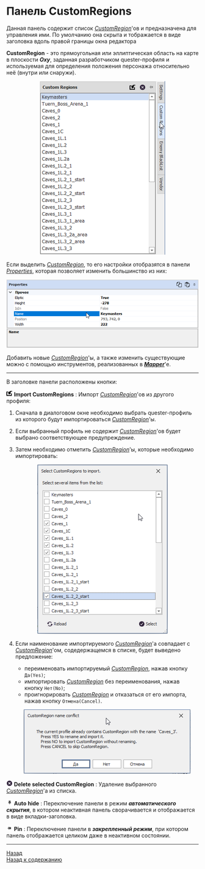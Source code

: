 # Панель CustomRegions

Данная панель содержит список [*CustomRegion*](#ref-CustomRegion)'ов и предназначена для управления ими. По умолчанию она скрыта и тображается в виде заголовка вдоль правой границы окна редактора

<a name="ref-CustomRegion"></a>**CustomRegion** - это прямоугольная или эллиптическая область на карте в плоскости ***Oxy***, заданная разработчиком quester-профиля и используемая для определения положения персонажа относительно неё (внутри или снаружи).

<p align="center"><img src="img/CustomRegionsPanel.png"></p>

Если выделить [*CustomRegion*](#ref-CustomRegion), то его настройки отобразятся в панели [*Properties*](PropertiesPanel-RU.md), которая позволяет изменить большинство из них:

<p align="center"><img src="img/CustomRegionProperties.png"></p>

Добавить новые [*CustomRegion*](#ref-CustomRegion)'ы, а также изменить существующие можно с помощью инструментов, реализованных в [***Mapper***](../../Patches/Mapper/Mapper-CustomRegionTools-RU.md)'e.

---

<a name="ref-CustomRegionButtons"></a>В заголовке панели расположены кнопки:  

![ImportCustomRegions](icons/Import.png) **Import CustomRegions** : Импорт [*CustomRegion*](#ref-CustomRegion)'ов из другого профиля:

1) Сначала в диалоговом окне необходимо выбрать quester-профиль из которого будут импортироваться [*CustomRegion*](#ref-CustomRegion)'ы.

2) Если выбранный профиль не содержит [*CustomRegion*](#ref-CustomRegion)'ов будет выбрано соответствующее предупреждение.

3) Затем необходимо отметить [*CustomRegion*](#ref-CustomRegion)'ы, которые необходимо импортировать:

<p align="center"><img src="img/CustomRegionsImport.png"></p>

4) Если наименование импортируемого [*CustomRegion*](#ref-CustomRegion)'а совпадает с [*CustomRegion*](#ref-CustomRegion)'ом, содедержащемся в списке, будет выведено предложение:

    - переименовать импортируемый [*CustomRegion*](#ref-CustomRegion), нажав кнопку ``Да(Yes)``;  
    - импортировать [*CustomRegion*](#ref-CustomRegion) без переименования, нажав кнопку ``Нет(No)``;  
    - проигнорировать [*CustomRegion*](#ref-CustomRegion) и отказаться от его импорта, нажав кнопку ``Отмена(Cancel)``.  

    <p align="center"><img src="img/CustomRegionImport-NameConflict.png"></p>

![DeleteCustomRegion](icons/Cancel.png) **Delete selected CustomRegion** : Удаление выбранного [*CustomRegion*](#ref-CustomRegion)'a из списка.  

![AutoHideConditionsPanel](icons/AutoHide.png) **Auto hide** : Переключение панели в режим ***автоматического скрытия***, в котором неактивная панель сворачивается и отображается в виде вкладки-заголовка.  

![PinConditionsPanel](icons/Pin.png) **Pin** : Переключение панели в ***закрепленный режим***, при котором панель отображается целиком даже в неактивном состоянии.

---

<a href="javascript:history.back()">Назад</a>  
[Назад к содержанию](../../index.md)